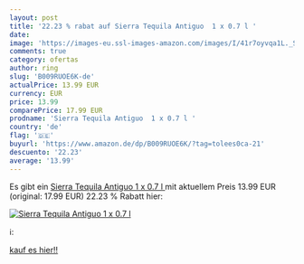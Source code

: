 ```yaml
---
layout: post
title: '22.23 % rabat auf Sierra Tequila Antiguo  1 x 0.7 l '
date: 
image: 'https://images-eu.ssl-images-amazon.com/images/I/41r7oyvqa1L._SL200_.jpg'
comments: true
category: ofertas
author: ring
slug: 'B009RUOE6K-de'
actualPrice: 13.99 EUR
currency: EUR
price: 13.99
comparePrice: 17.99 EUR
prodname: 'Sierra Tequila Antiguo  1 x 0.7 l '
country: 'de'
flag: '🇩🇪'
buyurl: 'https://www.amazon.de/dp/B009RUOE6K/?tag=tolees0ca-21'
descuento: '22.23'
average: '13.99'
---
```


Es gibt ein [Sierra Tequila Antiguo  1 x 0.7 l ](https://www.amazon.de/dp/B009RUOE6K/?tag=tolees0ca-21) mit aktuellem Preis 13.99 EUR (original: 17.99 EUR) 22.23 % Rabatt hier:

[![Sierra Tequila Antiguo  1 x 0.7 l ](https://images-eu.ssl-images-amazon.com/images/I/41r7oyvqa1L._SL200_.jpg)](https://www.amazon.de/dp/B009RUOE6K/?tag=tolees0ca-21)

ℹ️:


[kauf es hier!!](https://www.amazon.de/dp/B009RUOE6K/?tag=tolees0ca-21)
